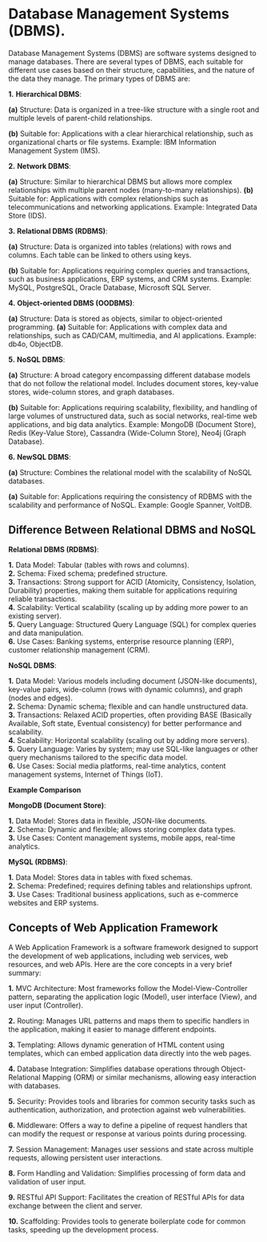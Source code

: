 # Database Management Systems (DBMS).

Database Management Systems (DBMS) are software systems designed to manage databases. There are several types of DBMS, each suitable for different use cases based on their structure, capabilities, and the nature of the data they manage. The primary types of DBMS are:

__1.__ __Hierarchical DBMS__:

__(a)__ Structure: Data is organized in a tree-like structure with a single root and multiple levels of parent-child relationships.

__(b)__ Suitable for: Applications with a clear hierarchical relationship, such as organizational charts or file systems.
Example: IBM Information Management System (IMS).

__2.__ __Network DBMS__:

__(a)__ Structure: Similar to hierarchical DBMS but allows more complex relationships with multiple parent nodes (many-to-many relationships).
__(b)__ Suitable for: Applications with complex relationships such as telecommunications and networking applications.
Example: Integrated Data Store (IDS).

__3.__ __Relational DBMS (RDBMS)__:

__(a)__ Structure: Data is organized into tables (relations) with rows and columns. Each table can be linked to others using keys.

__(b)__ Suitable for: Applications requiring complex queries and transactions, such as business applications, ERP systems, and CRM systems.
Example: MySQL, PostgreSQL, Oracle Database, Microsoft SQL Server.

__4.__ __Object-oriented DBMS (OODBMS)__:

__(a)__ Structure: Data is stored as objects, similar to object-oriented programming.
__(a)__ Suitable for: Applications with complex data and relationships, such as CAD/CAM, multimedia, and AI applications.
Example: db4o, ObjectDB.

__5.__ __NoSQL DBMS__:

__(a)__ Structure: A broad category encompassing different database models that do not follow the relational model. Includes document stores, key-value stores, wide-column stores, and graph databases.

__(b)__ Suitable for: Applications requiring scalability, flexibility, and handling of large volumes of unstructured data, such as social networks, real-time web applications, and big data analytics.
Example: MongoDB (Document Store), Redis (Key-Value Store), Cassandra (Wide-Column Store), Neo4j (Graph Database).

__6.__ __NewSQL DBMS__:

__(a)__ Structure: Combines the relational model with the scalability of NoSQL databases.

__(a)__ Suitable for: Applications requiring the consistency of RDBMS with the scalability and performance of NoSQL.
Example: Google Spanner, VoltDB.

## Difference Between Relational DBMS and NoSQL
**Relational DBMS (RDBMS)**:

__1.__ Data Model: Tabular (tables with rows and columns).<br>
__2.__ Schema: Fixed schema; predefined structure.<br>
__3.__ Transactions: Strong support for ACID (Atomicity, Consistency, Isolation, Durability) properties, making them suitable for applications requiring reliable transactions.<br>
__4.__ Scalability: Vertical scalability (scaling up by adding more power to an existing server).<br>
__5.__ Query Language: Structured Query Language (SQL) for complex queries and data manipulation.<br>
__6.__ Use Cases: Banking systems, enterprise resource planning (ERP), customer relationship management (CRM).

**NoSQL DBMS**:

__1.__ Data Model: Various models including document (JSON-like documents), key-value pairs, wide-column (rows with dynamic columns), and graph (nodes and edges).<br>
__2.__ Schema: Dynamic schema; flexible and can handle unstructured data.<br>
__3.__ Transactions: Relaxed ACID properties, often providing BASE (Basically Available, Soft state, Eventual consistency) for better performance and scalability.<br>
__4.__ Scalability: Horizontal scalability (scaling out by adding more servers).<br>
__5.__ Query Language: Varies by system; may use SQL-like languages or other query mechanisms tailored to the specific data model.<br>
__6.__ Use Cases: Social media platforms, real-time analytics, content management systems, Internet of Things (IoT).

**Example Comparison**

**MongoDB (Document Store)**:

__1.__ Data Model: Stores data in flexible, JSON-like documents.<br>
__2.__ Schema: Dynamic and flexible; allows storing complex data types.<br>
__3.__ Use Cases: Content management systems, mobile apps, real-time analytics.

**MySQL (RDBMS)**:

__1.__ Data Model: Stores data in tables with fixed schemas.<br>
__2.__ Schema: Predefined; requires defining tables and relationships upfront.<br>
__3.__ Use Cases: Traditional business applications, such as e-commerce websites and ERP systems.

## Concepts of Web Application Framework
A Web Application Framework is a software framework designed to support the development of web applications, including web services, web resources, and web APIs. Here are the core concepts in a very brief summary:

__1.__ MVC Architecture: Most frameworks follow the Model-View-Controller pattern, separating the application logic (Model), user interface (View), and user input (Controller).

__2.__ Routing: Manages URL patterns and maps them to specific handlers in the application, making it easier to manage different endpoints.

__3.__ Templating: Allows dynamic generation of HTML content using templates, which can embed application data directly into the web pages.

__4.__ Database Integration: Simplifies database operations through Object-Relational Mapping (ORM) or similar mechanisms, allowing easy interaction with databases.

__5.__ Security: Provides tools and libraries for common security tasks such as authentication, authorization, and protection against web vulnerabilities.

__6.__ Middleware: Offers a way to define a pipeline of request handlers that can modify the request or response at various points during processing.

__7.__ Session Management: Manages user sessions and state across multiple requests, allowing persistent user interactions.

__8.__ Form Handling and Validation: Simplifies processing of form data and validation of user input.

__9.__ RESTful API Support: Facilitates the creation of RESTful APIs for data exchange between the client and server.

__10.__ Scaffolding: Provides tools to generate boilerplate code for common tasks, speeding up the development process.